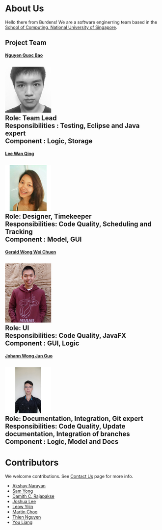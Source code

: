 # About Us

Hello there from Burdens! We are a software enginerring team based in the [School of Computing, National University of Singapore](http://www.comp.nus.edu.sg).

## Project Team
#### [Nguyen Quoc Bao](https://github.com/bqnguyen94) <br>
<img src="images/bqnguyen94.jpg" width="150"><br>
Role: Team Lead <br>
Responsibilities : Testing, Eclipse and Java expert<br>
Component : Logic, Storage<br>
-----

#### [Lee Wan Qing](https://github.com/wanqingg) <br>
<img src="images/wanqingg.jpg" width="150"><br>
Role: Designer, Timekeeper<br>
Responsibilities: Code Quality, Scheduling and Tracking<br>
Component : Model, GUI
-----

#### [Gerald Wong Wei Chuen](https://github.com/geraldwong) <br>
<img src="images/geraldwong.jpg" width="150"><br>
Role: UI <br>
Responsibilities: Code Quality, JavaFX<br>
Component : GUI, Logic
-----

#### [Johann Wong Jun Guo](https://github.com/Jslyfer) <br>
<img src="images/jslyfer.jpg" width="150"><br>
Role: Documentation, Integration, Git expert<br>
Responsibilities: Code Quality, Update documentation, Integration of branches<br>
Component : Logic, Model and Docs
-----

# Contributors

We welcome contributions. See [Contact Us](ContactUs.md) page for more info.

* [Akshay Narayan](https://github.com/se-edu/addressbook-level4/pulls?q=is%3Apr+author%3Aokkhoy)
* [Sam Yong](https://github.com/se-edu/addressbook-level4/pulls?q=is%3Apr+author%3Amauris)
* [Damith C. Rajapakse](http://www.comp.nus.edu.sg/~damithch)
* [Joshua Lee](http://github.com/lejolly)
* [Leow Yijin](http://github.com/yijinl)
* [Martin Choo](http://github.com/m133225)
* [Thien Nguyen](https://github.com/ndt93)
* [You Liang](http://github.com/yl-coder)
<br>
